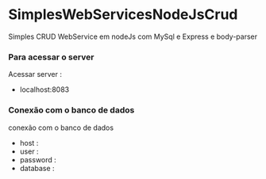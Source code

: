 # SimplesWebServicesNodeJsCrud
Simples CRUD WebService em nodeJs com MySql e Express e body-parser
### Para acessar o server
Acessar server :
* localhost:8083
### Conexão com o banco de dados
conexão com o banco de dados
* host     : <Local-do-Banco-de-dados>
* user     : <Usuario-do-banco-de-dados>
* password : <Senha-do-banco-de-dados>
* database : <nome-da-base>
	  


 






